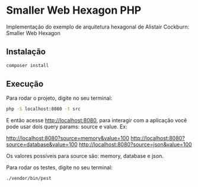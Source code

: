 # Smaller Web Hexagon PHP

Implementação do exemplo de arquitetura hexagonal de Alistair Cockburn: Smaller Web Hexagon

## Instalação

```sh
composer install
```

## Execução

Para rodar o projeto, digite no seu terminal:

```sh
php -S localhost:8080 -t src
```

E então acesse <http://localhost:8080>, para interagir com a aplicação
você pode usar dois query params: source e value. Ex:

<http://localhost:8080?source=memory&value=100>
<http://localhost:8080?source=database&value=100>
<http://localhost:8080?source=json&value=100>

Os valores possíveis para source são: memory, database e json.

Para rodar os testes, digite no seu terminal:

```sh
./vendor/bin/pest
```
